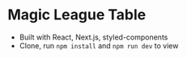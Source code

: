 # Magic League Table
- Built with React, Next.js, styled-components
- Clone, run `npm install` and `npm run dev` to view
